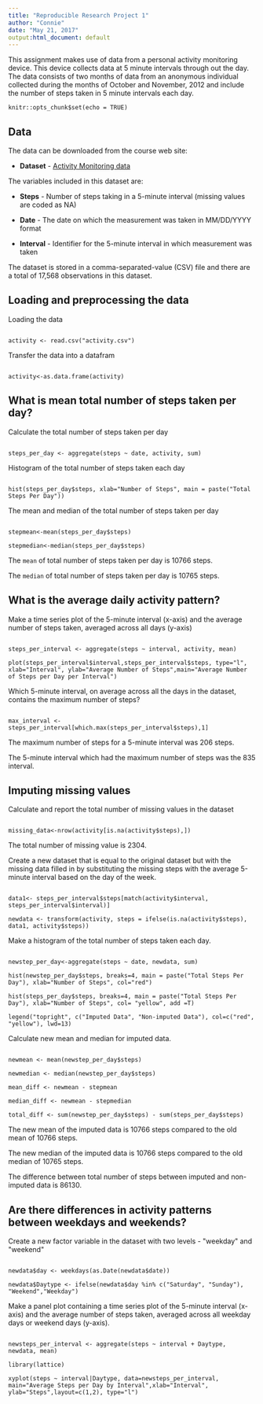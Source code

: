 ```yaml
---
title: "Reproducible Research Project 1"
author: "Connie"
date: "May 21, 2017"
output:html_document: default
---
```


This assignment makes use of data from a personal activity monitoring device. This device collects data at 5 minute intervals through out the day. The data consists of two months of data from an anonymous individual collected during the months of October and November, 2012 and include the number of steps taken in 5 minute intervals each day.

```{r setup, include=FALSE}
knitr::opts_chunk$set(echo = TRUE)
```

## Data

The data can be downloaded from the course web site: 

* **Dataset** - [Activity Monitoring data](http://rmarkdown.rstudio.com)

The variables included in this dataset are:

* **Steps** - Number of steps taking in a 5-minute interval (missing values are coded as NA)

* **Date** - The date on which the measurement was taken in MM/DD/YYYY format

* **Interval** - Identifier for the 5-minute interval in which measurement was taken

The dataset is stored in a comma-separated-value (CSV) file and there are a total of 17,568 observations in this dataset.

## Loading and preprocessing the data

Loading the data

```{r echo = TRUE, message = FALSE}

activity <- read.csv("activity.csv")

```

Transfer the data into a datafram

```{r echo = TRUE, message = FALSE}

activity<-as.data.frame(activity)

```

## What is mean total number of steps taken per day?

Calculate the total number of steps taken per day

```{r echo = TRUE, message = FALSE}

steps_per_day <- aggregate(steps ~ date, activity, sum)

```

Histogram of the total number of steps taken each day

```{r echo = TRUE, message = FALSE}

hist(steps_per_day$steps, xlab="Number of Steps", main = paste("Total Steps Per Day"))

```

The mean and median of the total number of steps taken per day

```{r echo = TRUE, message = FALSE}

stepmean<-mean(steps_per_day$steps)

stepmedian<-median(steps_per_day$steps)

```

The `mean` of total number of steps taken per day is 10766 steps.

The `median` of total number of steps taken per day is 10765 steps.


## What is the average daily activity pattern?

Make a time series plot of the 5-minute interval (x-axis) and the average number of steps taken, averaged across all days (y-axis)

```{r echo = TRUE, message = FALSE}

steps_per_interval <- aggregate(steps ~ interval, activity, mean)

plot(steps_per_interval$interval,steps_per_interval$steps, type="l", xlab="Interval", ylab="Average Number of Steps",main="Average Number of Steps per Day per Interval")

```

Which 5-minute interval, on average across all the days in the dataset, contains the maximum number of steps?

```{r echo = TRUE, message = FALSE}

max_interval <- steps_per_interval[which.max(steps_per_interval$steps),1]

```

The maximum number of steps for a 5-minute interval was 206 steps.

The 5-minute interval which had the maximum number of steps was the 835 interval.

## Imputing missing values

Calculate and report the total number of missing values in the dataset

```{r echo = TRUE, message = FALSE}

missing_data<-nrow(activity[is.na(activity$steps),])

```

The total number of missing value is 2304.

Create a new dataset that is equal to the original dataset but with the missing data filled in by substituting the missing steps with the average 5-minute interval based on the day of the week.

```{r echo = TRUE, message = FALSE}

data1<- steps_per_interval$steps[match(activity$interval, steps_per_interval$interval)]

newdata <- transform(activity, steps = ifelse(is.na(activity$steps), data1, activity$steps))

```
Make a histogram of the total number of steps taken each day.

```{r echo = TRUE, message = FALSE}

newstep_per_day<-aggregate(steps ~ date, newdata, sum)

hist(newstep_per_day$steps, breaks=4, main = paste("Total Steps Per Day"), xlab="Number of Steps", col="red")

hist(steps_per_day$steps, breaks=4, main = paste("Total Steps Per Day"), xlab="Number of Steps", col= "yellow", add =T)

legend("topright", c("Imputed Data", "Non-imputed Data"), col=c("red", "yellow"), lwd=13)

```

Calculate new mean and median for imputed data.

```{r echo = TRUE, message = FALSE}

newmean <- mean(newstep_per_day$steps)

newmedian <- median(newstep_per_day$steps)

mean_diff <- newmean - stepmean

median_diff <- newmean - stepmedian

total_diff <- sum(newstep_per_day$steps) - sum(steps_per_day$steps)

```
The new mean of the imputed data is 10766 steps compared to the old mean of 10766 steps. 

The new median of the imputed data is 10766 steps compared to the old median of 10765 steps. 

The difference between total number of steps between imputed and non-imputed data is 86130.


## Are there differences in activity patterns between weekdays and weekends?

Create a new factor variable in the dataset with two levels - "weekday" and "weekend"

```{r echo = TRUE, message = FALSE}

newdata$day <- weekdays(as.Date(newdata$date))

newdata$Daytype <- ifelse(newdata$day %in% c("Saturday", "Sunday"), "Weekend","Weekday")

```
Make a panel plot containing a time series plot of the 5-minute interval (x-axis) and the average number of steps taken, averaged across all weekday days or weekend days (y-axis).

```{r echo = TRUE, message = FALSE}

newsteps_per_interval <- aggregate(steps ~ interval + Daytype, newdata, mean)

library(lattice) 

xyplot(steps ~ interval|Daytype, data=newsteps_per_interval, main="Average Steps per Day by Interval",xlab="Interval", ylab="Steps",layout=c(1,2), type="l")

